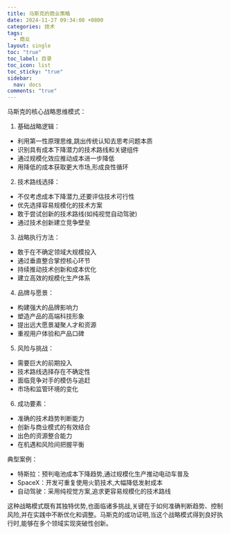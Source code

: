 ```yaml
---
title: 马斯克的商业策略
date: 2024-11-27 09:34:08 +0800
categories: 技术
tags:
  - 商业
layout: single
toc: "true"
toc_label: 目录
toc_icon: list
toc_sticky: "true"
sidebar:
  nav: docs
comments: "true"
---
```

马斯克的核心战略思维模式：

1. 基础战略逻辑：
- 利用第一性原理思维,跳出传统认知去思考问题本质
- 识别具有成本下降潜力的技术路线和关键组件
- 通过规模化效应推动成本进一步降低
- 用降低的成本获取更大市场,形成良性循环

2. 技术路线选择：
- 不仅考虑成本下降潜力,还要评估技术可行性
- 优先选择容易规模化的技术方案
- 敢于尝试创新的技术路线(如纯视觉自动驾驶)
- 通过技术创新建立竞争壁垒

3. 战略执行方法：
- 敢于在不确定领域大规模投入
- 通过垂直整合掌控核心环节
- 持续推动技术创新和成本优化
- 建立高效的规模化生产体系

4. 品牌与愿景：
- 构建强大的品牌影响力
- 塑造产品的高端科技形象
- 提出远大愿景凝聚人才和资源
- 重视用户体验和产品口碑

5. 风险与挑战：
- 需要巨大的前期投入
- 技术路线选择存在不确定性
- 面临竞争对手的模仿与追赶
- 市场和监管环境的变化

6. 成功要素：
- 准确的技术趋势判断能力
- 创新与商业模式的有效结合
- 出色的资源整合能力
- 在机遇和风险间把握平衡

典型案例：
- 特斯拉：预判电池成本下降趋势,通过规模化生产推动电动车普及
- SpaceX：开发可重复使用火箭技术,大幅降低发射成本
- 自动驾驶：采用纯视觉方案,追求更容易规模化的技术路线

这种战略模式既有其独特优势,也面临诸多挑战,关键在于如何准确判断趋势、控制风险,并在实践中不断优化和调整。马斯克的成功证明,当这个战略模式得到良好执行时,能够在多个领域实现突破性创新。